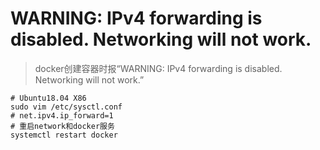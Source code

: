 # WARNING: IPv4 forwarding is disabled. Networking will not work.

> docker创建容器时报“WARNING: IPv4 forwarding is disabled. Networking will not work.”

```shell
# Ubuntu18.04 X86
sudo vim /etc/sysctl.conf 
# net.ipv4.ip_forward=1
# 重启network和docker服务
systemctl restart docker
```

